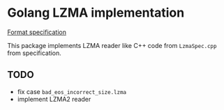 # Golang LZMA implementation
[Format specification](https://www.7-zip.org/sdk.html)

This package implements LZMA reader like C++ code from `LzmaSpec.cpp` from specification.

## TODO
- fix case `bad_eos_incorrect_size.lzma`
- implement LZMA2 reader
